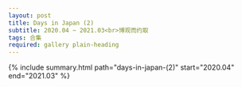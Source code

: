 ```yaml
---
layout: post
title: Days in Japan (2)
subtitle: 2020.04 ~ 2021.03<br>博观而约取
tags: 合集
required: gallery plain-heading
---
```


{% include summary.html path="days-in-japan-(2)" start="2020.04" end="2021.03" %}
